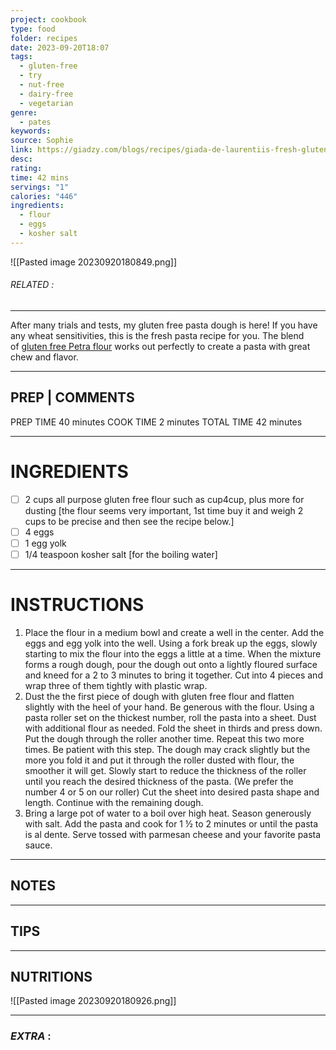 ```yaml
---
project: cookbook
type: food
folder: recipes
date: 2023-09-20T18:07
tags:
  - gluten-free
  - try
  - nut-free
  - dairy-free
  - vegetarian
genre:
  - pates
keywords: 
source: Sophie
link: https://giadzy.com/blogs/recipes/giada-de-laurentiis-fresh-gluten-free-pasta
desc: 
rating: 
time: 42 mins
servings: "1"
calories: "446"
ingredients:
  - flour
  - eggs
  - kosher salt
---
```


![[Pasted image 20230920180849.png]]
###### *RELATED* : 
---
After many trials and tests, my gluten free pasta dough is here! If you have any wheat sensitivities, this is the fresh pasta recipe for you. The blend of [gluten free Petra flour](https://giadzy.com/products/petra-gluten-free-pasta-flour-2-2-lbs) works out perfectly to create a pasta with great chew and flavor.

---
## PREP | COMMENTS

PREP TIME 40 minutes
COOK TIME 2 minutes
TOTAL TIME 42 minutes

---
# INGREDIENTS

- [ ] 2 cups all purpose gluten free flour such as cup4cup, plus more for dusting [the flour seems very important, 1st time buy it and weigh 2 cups to be precise and then see the recipe below.]
- [ ] 4 eggs
- [ ] 1 egg yolk
- [ ] 1/4 teaspoon kosher salt [for the boiling water]

---
# INSTRUCTIONS

1. Place the flour in a medium bowl and create a well in the center. Add the eggs and egg yolk into the well. Using a fork break up the eggs, slowly starting to mix the flour into the eggs a little at a time. When the mixture forms a rough dough, pour the dough out onto a lightly floured surface and kneed for a 2 to 3 minutes to bring it together. Cut into 4 pieces and wrap three of them tightly with plastic wrap.
2. Dust the the first piece of dough with gluten free flour and flatten slightly with the heel of your hand. Be generous with the flour. Using a pasta roller set on the thickest number, roll the pasta into a sheet. Dust with additional flour as needed. Fold the sheet in thirds and press down. Put the dough through the roller another time. Repeat this two more times. Be patient with this step. The dough may crack slightly but the more you fold it and put it through the roller dusted with flour, the smoother it will get. Slowly start to reduce the thickness of the roller until you reach the desired thickness of the pasta. (We prefer the number 4 or 5 on our roller) Cut the sheet into desired pasta shape and length. Continue with the remaining dough.
3. Bring a large pot of water to a boil over high heat. Season generously with salt. Add the pasta and cook for 1 ½ to 2 minutes or until the pasta is al dente. Serve tossed with parmesan cheese and your favorite pasta sauce.

---
## NOTES



---
## TIPS



---
## NUTRITIONS

![[Pasted image 20230920180926.png]]

---
### *EXTRA* :



